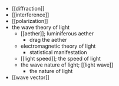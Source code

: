 - [[diffraction]]
- [[interference]]
- [[polarization]]
- the wave theory of light
    - [[aether]]; luminiferous aether
        - drag the aether
    - electromagnetic theory of light
        - statistical manifestation
    - [[light speed]]; the speed of light
    - the wave nature of light; [[light wave]]
        - the nature of light
- [[wave vector]]
